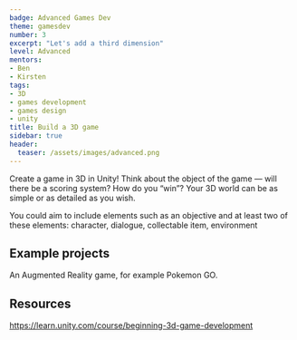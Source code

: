 ```yaml
---
badge: Advanced Games Dev
theme: gamesdev
number: 3
excerpt: "Let's add a third dimension"
level: Advanced
mentors:
- Ben
- Kirsten
tags:
- 3D
- games development
- games design
- unity
title: Build a 3D game
sidebar: true
header:
  teaser: /assets/images/advanced.png
---
```

Create a game in 3D in Unity! Think about the object of the game — will there be a scoring system? How do you “win”? Your 3D world can be as simple or as detailed as you wish.

You could aim to include elements such as an objective and at least two of these elements: character, dialogue, collectable item, environment

## Example projects
An Augmented Reality game, for example Pokemon GO.
 

## Resources
<a href="https://learn.unity.com/course/beginning-3d-game-development" rel="noopener">https://learn.unity.com/course/beginning-3d-game-development</a>

